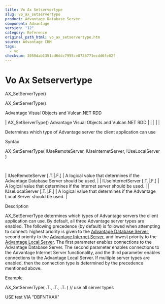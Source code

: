 ```yaml
---
title: Vo Ax Setservertype
slug: vo_ax_setservertype
product: Advantage Database Server
component: Advantage
version: "12"
category: Reference
original_path_html: vo_ax_setservertype.htm
source: Advantage CHM
tags:
  - vo
checksum: 3050dab1351cd6ddc7955ce8736771ecdd6fe82f
---
```


# Vo Ax Setservertype

AX\_SetServerType()

AX\_SetServerType()

Advantage Visual Objects and Vulcan.NET RDD

| AX\_SetServerType()  Advantage Visual Objects and Vulcan.NET RDD |  |  |  |  |

Determines which type of Advantage server the client application can use

Syntax

AX\_SetServerType( lUseRemoteServer, lUseInternetServer, lUseLocalServer )

 

| lUseRemoteServer [.T.|.F.] | A logical value that determines if the Advantage Database Server should be used. |
| lUseInternetServer [.T.|.F.] | A logical value that determines if the Internet server should be used. |
| lUseLocalServer [.T.|.F.] | A logical value that determines if the Advantage Local Server should be used. |

Description

AX\_SetServerType determines which types of Advantage servers the client application can use. By default, all three Advantage server types are enabled. The following precedence (by default) is followed when attempting to connect: highest priority is given to the [Advantage Database Server](master_advantage_database_server.md), second priority to the [Advantage Internet Server](master_advantage_internet_server_overview.md), and lowest priority to the [Advantage Local Server](master_advantage_local_server.md). The first parameter enables connections to the Advantage Database Server. The second parameter enables connections to the Advantage Internet Server functionality, and the third parameter enables connections to the Advantage Local Server. If multiple server types are enabled, then the connection type is determined by the precedence mentioned above.

Example

AX\_SetServerType( .T., .T., .T. ) // use all server types

USE test VIA "DBFNTXAX"
